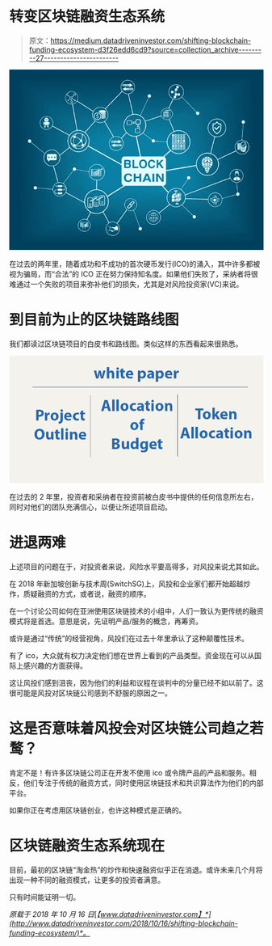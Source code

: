 # 转变区块链融资生态系统

> 原文：<https://medium.datadriveninvestor.com/shifting-blockchain-funding-ecosystem-d3f26edd6cd9?source=collection_archive---------27----------------------->

![](img/f6d3a7739819576bce4a865281c6c6a1.png)

在过去的两年里，随着成功和不成功的首次硬币发行(ICO)的涌入，其中许多都被视为骗局，而“合法”的 ICO 正在努力保持知名度。如果他们失败了，采纳者将很难通过一个失败的项目来弥补他们的损失，尤其是对风险投资家(VC)来说。

# 到目前为止的区块链路线图

我们都读过区块链项目的白皮书和路线图。类似这样的东西看起来很熟悉。

![](img/0169fbfc0f788a61809482915ef6a05b.png)

在过去的 2 年里，投资者和采纳者在投资前被白皮书中提供的任何信息所左右，同时对他们的团队充满信心，以便让所述项目启动。

# 进退两难

上述项目的问题在于，对投资者来说，风险水平要高得多，对风投来说尤其如此。

在 2018 年新加坡创新与技术周(SwitchSG)上，风投和企业家们都开始超越炒作，质疑融资的方式，或者说，融资的顺序。

在一个讨论公司如何在亚洲使用区块链技术的小组中，人们一致认为更传统的融资模式将是首选。意思是说，先证明产品/服务的概念，再筹资。

或许是通过“传统”的经营视角，风投们在过去十年里承认了这种颠覆性技术。

有了 ico，大众就有权力决定他们想在世界上看到的产品类型。资金现在可以从国际上感兴趣的方面获得。

这让风投们感到沮丧，因为他们的利益和议程在谈判中的分量已经不如以前了。这很可能是风投对区块链公司感到不舒服的原因之一。

# 这是否意味着风投会对区块链公司趋之若鹜？

肯定不是！有许多区块链公司正在开发不使用 ico 或令牌产品的产品和服务。相反，他们专注于传统的融资方式，同时使用区块链技术和共识算法作为他们的内部平台。

如果你正在考虑用区块链创业，也许这种模式是正确的。

# 区块链融资生态系统现在

目前，最初的区块链“淘金热”的炒作和快速融资似乎正在消退。或许未来几个月将出现一种不同的融资模式，让更多的投资者满意。

只有时间能证明一切。

*原载于 2018 年 10 月 16 日*[*【www.datadriveninvestor.com】*](http://www.datadriveninvestor.com/2018/10/16/shifting-blockchain-funding-ecosystem/)*。*